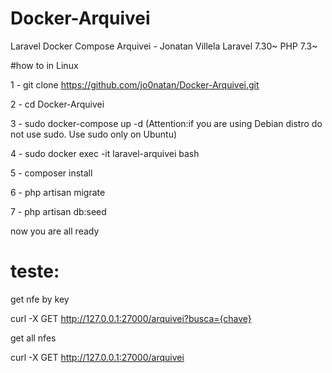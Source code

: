 # Docker-Arquivei
 Laravel Docker Compose Arquivei - Jonatan Villela
 Laravel 7.30~
 PHP 7.3~

#how to in Linux

1 - git clone https://github.com/jo0natan/Docker-Arquivei.git

2 - cd Docker-Arquivei

3 - sudo docker-compose up -d   (Attention:if you are using Debian distro do not use sudo. Use sudo only on Ubuntu)

4 - sudo docker exec -it laravel-arquivei bash

5 - composer install

6 - php artisan migrate
 
7 - php artisan db:seed


now you are all ready

# teste:

get nfe by key

curl -X GET http://127.0.0.1:27000/arquivei?busca={chave}


get all nfes

curl -X GET http://127.0.0.1:27000/arquivei
